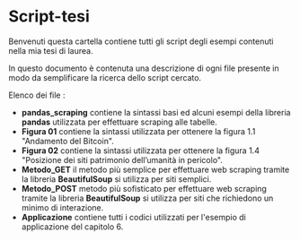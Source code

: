 # Script-tesi
Benvenuti questa cartella contiene tutti gli script degli esempi contenuti nella mia tesi di laurea.

In questo documento è contenuta una descrizione di ogni file presente in modo da semplificare la ricerca dello script cercato.

Elenco dei file :
-  **pandas_scraping** contiene la sintassi basi ed alcuni esempi della libreria  **pandas** utilizzata per effettuare scraping alle tabelle.
- **Figura 01** contiene la sintassi utilizzata per ottenere la figura 1.1 "Andamento del Bitcoin".
- **Figura 02** contiene la sintassi utilizzata per ottenere la figura 1.4 "Posizione dei siti patrimonio dell’umanità in pericolo". 
-  **Metodo_GET**  il metodo più semplice per effettuare web scraping tramite la libreria **BeautifulSoup**  si utilizza per siti semplici. 
- **Metodo_POST**  metodo più sofisticato per effettuare web scraping tramite la libreria **BeautifulSoup**  si utilizza per siti che richiedono un minimo di interazione. 
- **Applicazione** contiene tutti i codici utilizzati per l'esempio di applicazione del capitolo 6.  

